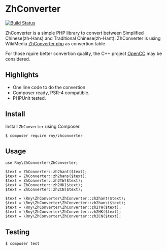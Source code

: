 # ZhConverter

[![Build Status](https://travis-ci.org/rny/zhconverter.svg?branch=master)](https://travis-ci.org/rny/zhconverter)

ZhConverter is a simple PHP library to convert between Simplified Chinese(zh-Hans) and Traditional Chinese(zh-Hant).
ZhConverter is using WikiMedia [ZhConverter.php](https://github.com/wikimedia/mediawiki/tree/master/languages/data) as convertion table.

For those rquire better convertion quality, the C++ project [OpenCC](https://github.com/BYVoid/OpenCC) may be considered.

## Highlights

* One line code to do the convertion
* Composer ready, PSR-4 compatible.
* PHPUnit tested.

## Install

Install `ZhConverter` using Composer.

```
$ composer require rny/zhconverter
```

## Usage

```
use Rny\ZhConverter\ZhConverter;

$text = ZhConverter::zh2hant($text);
$text = ZhConverter::zh2hans($text);
$text = ZhConverter::zh2TW($text);
$text = ZhConverter::zh2HK($text);
$text = ZhConverter::zh2CN($text);
```

```
$text = \Rny\ZhConverter\ZhConverter::zh2hant($text);
$text = \Rny\ZhConverter\ZhConverter::zh2hans($text);
$text = \Rny\ZhConverter\ZhConverter::zh2TW($text);
$text = \Rny\ZhConverter\ZhConverter::zh2HK($text);
$text = \Rny\ZhConverter\ZhConverter::zh2CN($text);
```

## Testing

```
$ composer test
```
